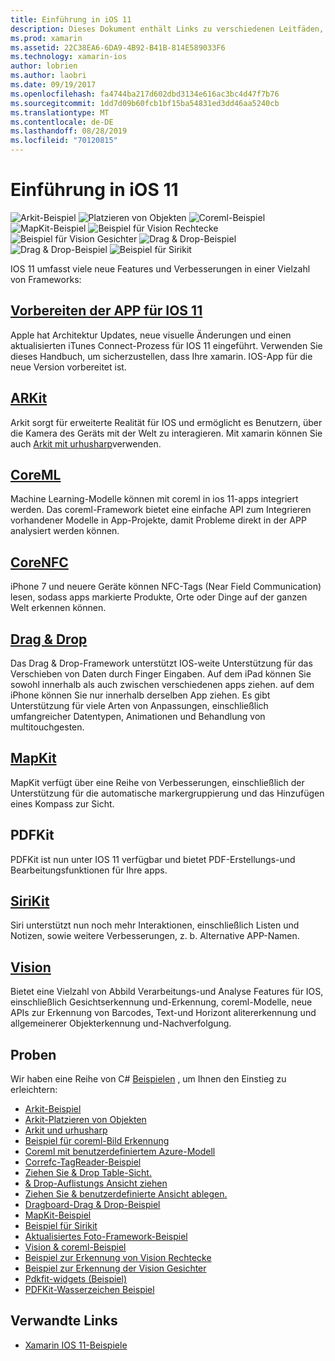 ```yaml
---
title: Einführung in iOS 11
description: Dieses Dokument enthält Links zu verschiedenen Leitfäden, in denen die Features von IOS 11 beschrieben werden, u.a. Arkit, coreml, MapKit, PDFKit, Sirikit, das Vision Framework und vieles mehr.
ms.prod: xamarin
ms.assetid: 22C38EA6-6DA9-4B92-B41B-814E589033F6
ms.technology: xamarin-ios
author: lobrien
ms.author: laobri
ms.date: 09/19/2017
ms.openlocfilehash: fa4744ba217d602dbd3134e616ac3bc4d47f7b76
ms.sourcegitcommit: 1dd7d09b60fcb1bf15ba54831ed3dd46aa5240cb
ms.translationtype: MT
ms.contentlocale: de-DE
ms.lasthandoff: 08/28/2019
ms.locfileid: "70120815"
---
```

# <a name="introduction-to-ios-11"></a>Einführung in iOS 11

![Arkit-Beispiel](images/arkit.png) ![Platzieren von Objekten](images/arkit2.png) ![Coreml-Beispiel](images/coreml.png) ![MapKit-Beispiel](images/mapkit.png) ![Beispiel für Vision Rechtecke](images/vision1.png) ![Beispiel für Vision Gesichter](images/vision2.png) ![Drag & Drop-Beispiel](images/drag-drop.png) ![Drag & Drop-Beispiel](images/drag-drop2.png) ![Beispiel für Sirikit](images/sirikit.png)

IOS 11 umfasst viele neue Features und Verbesserungen in einer Vielzahl von Frameworks:

## <a name="preparing-your-app-for-ios-11updating-your-appindexmd"></a>[Vorbereiten der APP für IOS 11](updating-your-app/index.md)

Apple hat Architektur Updates, neue visuelle Änderungen und einen aktualisierten iTunes Connect-Prozess für IOS 11 eingeführt. Verwenden Sie dieses Handbuch, um sicherzustellen, dass Ihre xamarin. IOS-App für die neue Version vorbereitet ist.

## <a name="arkitarkitindexmd"></a>[ARKit](arkit/index.md)

Arkit sorgt für erweiterte Realität für IOS und ermöglicht es Benutzern, über die Kamera des Geräts mit der Welt zu interagieren.
Mit xamarin können Sie auch [Arkit mit urhusharp](arkit/urhosharp.md)verwenden.

## <a name="coremlcoremlmd"></a>[CoreML](coreml.md)

Machine Learning-Modelle können mit coreml in ios 11-apps integriert werden. Das coreml-Framework bietet eine einfache API zum Integrieren vorhandener Modelle in App-Projekte, damit Probleme direkt in der APP analysiert werden können.

## <a name="corenfccorenfcmd"></a>[CoreNFC](corenfc.md)

iPhone 7 und neuere Geräte können NFC-Tags (Near Field Communication) lesen, sodass apps markierte Produkte, Orte oder Dinge auf der ganzen Welt erkennen können.

## <a name="drag-and-dropdrag-and-dropmd"></a>[Drag & Drop](drag-and-drop.md)

Das Drag & Drop-Framework unterstützt IOS-weite Unterstützung für das Verschieben von Daten durch Finger Eingaben. Auf dem iPad können Sie sowohl innerhalb als auch zwischen verschiedenen apps ziehen. auf dem iPhone können Sie nur innerhalb derselben App ziehen. Es gibt Unterstützung für viele Arten von Anpassungen, einschließlich umfangreicher Datentypen, Animationen und Behandlung von multitouchgesten.

## <a name="mapkitmapkitmd"></a>[MapKit](mapkit.md)

MapKit verfügt über eine Reihe von Verbesserungen, einschließlich der Unterstützung für die automatische markergruppierung und das Hinzufügen eines Kompass zur Sicht.

## <a name="pdfkit"></a>PDFKit

PDFKit ist nun unter IOS 11 verfügbar und bietet PDF-Erstellungs-und Bearbeitungsfunktionen für Ihre apps.

## <a name="sirikitsirikitmd"></a>[SiriKit](sirikit.md)

Siri unterstützt nun noch mehr Interaktionen, einschließlich Listen und Notizen, sowie weitere Verbesserungen, z. b. Alternative APP-Namen.

## <a name="visionvisionmd"></a>[Vision](vision.md)

Bietet eine Vielzahl von Abbild Verarbeitungs-und Analyse Features für IOS, einschließlich Gesichtserkennung und-Erkennung, coreml-Modelle, neue APIs zur Erkennung von Barcodes, Text-und Horizont alitererkennung und allgemeinerer Objekterkennung und-Nachverfolgung.

## <a name="samples"></a>Proben

Wir haben eine Reihe von C# [Beispielen](https://docs.microsoft.com/samples/browse/?products=xamarin&term=Xamarin.iOS+iOS11) , um Ihnen den Einstieg zu erleichtern:

- [Arkit-Beispiel](https://docs.microsoft.com/samples/xamarin/ios-samples/ios11-arkitsample)
- [Arkit-Platzieren von Objekten](https://docs.microsoft.com/samples/xamarin/ios-samples/ios11-arkitplacingobjects)
- [Arkit und urhusharp](arkit/urhosharp.md)
- [Beispiel für coreml-Bild Erkennung](https://docs.microsoft.com/samples/xamarin/ios-samples/ios11-coremlimagerecognition)
- [Coreml mit benutzerdefiniertem Azure-Modell](https://docs.microsoft.com/samples/xamarin/ios-samples/ios11-coremlazuremodel)
- [Correfc-TagReader-Beispiel](https://docs.microsoft.com/samples/xamarin/ios-samples/ios11-nfctagreader)
- [Ziehen Sie & Drop Table-Sicht.](https://docs.microsoft.com/samples/xamarin/ios-samples/ios11-draganddroptableview)
- [& Drop-Auflistungs Ansicht ziehen](https://docs.microsoft.com/samples/xamarin/ios-samples/ios11-draganddropcollectionview)
- [Ziehen Sie & benutzerdefinierte Ansicht ablegen.](https://docs.microsoft.com/samples/xamarin/ios-samples/ios11-draganddropcustomview)
- [Dragboard-Drag & Drop-Beispiel](https://docs.microsoft.com/samples/xamarin/ios-samples/ios11-draganddropdragboard)
- [MapKit-Beispiel](https://docs.microsoft.com/samples/xamarin/ios-samples/ios11-mapkitsample)
- [Beispiel für Sirikit](https://docs.microsoft.com/samples/xamarin/ios-samples/ios11-sirikitsample)
- [Aktualisiertes Foto-Framework-Beispiel](https://docs.microsoft.com/samples/xamarin/ios-samples/ios11-samplephotoapp)
- [Vision & coreml-Beispiel](https://docs.microsoft.com/samples/xamarin/ios-samples/ios11-coremlvision)
- [Beispiel zur Erkennung von Vision Rechtecke](https://docs.microsoft.com/samples/xamarin/ios-samples/ios11-visionrectangles/)
- [Beispiel zur Erkennung der Vision Gesichter](https://docs.microsoft.com/samples/xamarin/ios-samples/ios11-visionfaces)
- [Pdkfit-widgets (Beispiel)](https://docs.microsoft.com/samples/xamarin/ios-samples/ios11-pdfannotationwidgetsadvanced)
- [PDFKit-Wasserzeichen Beispiel](https://docs.microsoft.com/samples/xamarin/ios-samples/ios11-pdfdocumentwatermark)

## <a name="related-links"></a>Verwandte Links

- [Xamarin IOS 11-Beispiele](https://docs.microsoft.com/samples/browse/?products=xamarin&term=Xamarin.iOS+iOS11)

